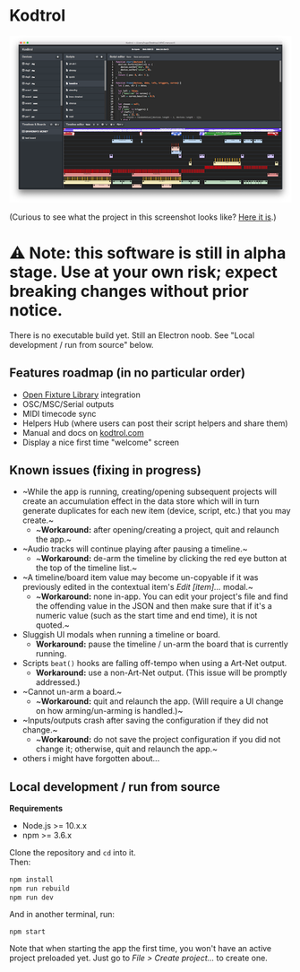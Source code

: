 # Kodtrol
![Kodtrol screenshot](screenshot.png)

(Curious to see what the project in this screenshot looks like? [Here it is](https://youtu.be/CueEGW6SlJ0).)

# ⚠️ Note: this software is still in alpha stage. Use at your own risk; expect breaking changes without prior notice.
There is no executable build yet. Still an Electron noob. See "Local development / run from source" below.

## Features roadmap (in no particular order)
- [Open Fixture Library](https://open-fixture-library.org/) integration
- OSC/MSC/Serial outputs
- MIDI timecode sync
- Helpers Hub (where users can post their script helpers and share them)
- Manual and docs on [kodtrol.com](http://kodtrol.com)
- Display a nice first time "welcome" screen

## Known issues (fixing in progress)
- ~While the app is running, creating/opening subsequent projects will create an accumulation
  effect in the data store which will in turn generate duplicates for each new item (device, script, etc.)
  that you may create.~
  - ~**Workaround:** after opening/creating a project, quit and relaunch the app.~
- ~Audio tracks will continue playing after pausing a timeline.~
  - ~**Workaround:** de-arm the timeline by clicking the red eye button at the top of the timeline list.~
- ~A timeline/board item value may become un-copyable if it was previously edited in the contextual
  item's *Edit [item]...* modal.~
  - ~**Workaround:** none in-app. You can edit your project's file and find the offending value in the 
  JSON and then make sure that if it's a numeric value (such as the start time and end time), it is not
  quoted.~
- Sluggish UI modals when running a timeline or board.
  - **Workaround:** pause the timeline / un-arm the board that is currently running.
- Scripts `beat()` hooks are falling off-tempo when using a Art-Net output.
  - **Workaround:** use a non-Art-Net output. (This issue will be promptly addressed.)
- ~Cannot un-arm a board.~
  - ~**Workaround:** quit and relaunch the app. (Will require a UI change on how arming/un-arming is handled.)~
- ~Inputs/outputs crash after saving the configuration if they did not change.~
  - ~**Workaround:** do not save the project configuration if you did not change it; otherwise, quit and
  relaunch the app.~
- others i might have forgotten about...

## Local development / run from source

**Requirements**
- Node.js >= 10.x.x
- npm >= 3.6.x

Clone the repository and `cd` into it.  
Then:
```
npm install
npm run rebuild
npm run dev
```
And in another terminal, run:
```
npm start
```
Note that when starting the app the first time, you won't have an active project 
preloaded yet. Just go to *File > Create project...* to create one.